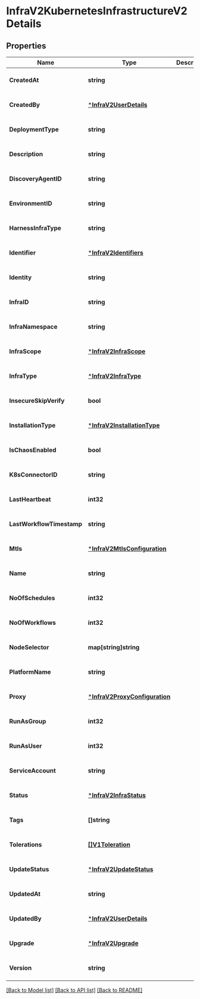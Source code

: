 # InfraV2KubernetesInfrastructureV2Details

## Properties
Name | Type | Description | Notes
------------ | ------------- | ------------- | -------------
**CreatedAt** | **string** |  | [optional] [default to null]
**CreatedBy** | [***InfraV2UserDetails**](infra_v2.UserDetails.md) |  | [optional] [default to null]
**DeploymentType** | **string** |  | [optional] [default to null]
**Description** | **string** |  | [optional] [default to null]
**DiscoveryAgentID** | **string** |  | [optional] [default to null]
**EnvironmentID** | **string** |  | [optional] [default to null]
**HarnessInfraType** | **string** |  | [optional] [default to null]
**Identifier** | [***InfraV2Identifiers**](infra_v2.Identifiers.md) |  | [optional] [default to null]
**Identity** | **string** |  | [optional] [default to null]
**InfraID** | **string** |  | [optional] [default to null]
**InfraNamespace** | **string** |  | [optional] [default to null]
**InfraScope** | [***InfraV2InfraScope**](infra_v2.InfraScope.md) |  | [optional] [default to null]
**InfraType** | [***InfraV2InfraType**](infra_v2.InfraType.md) |  | [optional] [default to null]
**InsecureSkipVerify** | **bool** |  | [optional] [default to null]
**InstallationType** | [***InfraV2InstallationType**](infra_v2.InstallationType.md) |  | [optional] [default to null]
**IsChaosEnabled** | **bool** |  | [optional] [default to null]
**K8sConnectorID** | **string** |  | [optional] [default to null]
**LastHeartbeat** | **int32** |  | [optional] [default to null]
**LastWorkflowTimestamp** | **string** |  | [optional] [default to null]
**Mtls** | [***InfraV2MtlsConfiguration**](infra_v2.MTLSConfiguration.md) |  | [optional] [default to null]
**Name** | **string** |  | [optional] [default to null]
**NoOfSchedules** | **int32** |  | [optional] [default to null]
**NoOfWorkflows** | **int32** |  | [optional] [default to null]
**NodeSelector** | **map[string]string** |  | [optional] [default to null]
**PlatformName** | **string** |  | [optional] [default to null]
**Proxy** | [***InfraV2ProxyConfiguration**](infra_v2.ProxyConfiguration.md) |  | [optional] [default to null]
**RunAsGroup** | **int32** |  | [optional] [default to null]
**RunAsUser** | **int32** |  | [optional] [default to null]
**ServiceAccount** | **string** |  | [optional] [default to null]
**Status** | [***InfraV2InfraStatus**](infra_v2.InfraStatus.md) |  | [optional] [default to null]
**Tags** | **[]string** |  | [optional] [default to null]
**Tolerations** | [**[]V1Toleration**](v1.Toleration.md) |  | [optional] [default to null]
**UpdateStatus** | [***InfraV2UpdateStatus**](infra_v2.UpdateStatus.md) |  | [optional] [default to null]
**UpdatedAt** | **string** |  | [optional] [default to null]
**UpdatedBy** | [***InfraV2UserDetails**](infra_v2.UserDetails.md) |  | [optional] [default to null]
**Upgrade** | [***InfraV2Upgrade**](infra_v2.Upgrade.md) |  | [optional] [default to null]
**Version** | **string** |  | [optional] [default to null]

[[Back to Model list]](../README.md#documentation-for-models) [[Back to API list]](../README.md#documentation-for-api-endpoints) [[Back to README]](../README.md)

